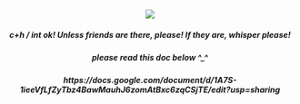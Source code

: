 <h3 align="center">

<p align="center">
<img src=https://i.pinimg.com/736x/12/27/45/1227454c78d6babb4a5ba3fcd5d10164.jpg
</p>

<p align="center">
</p>


<h5 align="center">
 c+h / int ok! Unless friends are there, please! If they are, whisper please!
          <h5 align="center">
          please read this doc below ^_^
          <h5 align="center">
          https://docs.google.com/document/d/1A7S-1ieeVfLfZyTbz4BawMauhJ6zomAtBxc6zqCSjTE/edit?usp=sharing

<h5 align="center">
 ‎‎ ‎

</h5>
</p>


